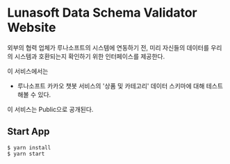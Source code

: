 # Lunasoft Data Schema Validator Website

외부의 협력 업체가 루나소프트의 시스템에 연동하기 전, 미리 자신들의 데이터를 우리의 시스템과 호환되는지 확인하기 위한 인터페이스를 제공한다.

이 서비스에서는

- 루나소프트 카카오 챗봇 서비스의 '상품 및 카테고리' 데이터 스키마에 대해 테스트해볼 수 있다.

이 서비스는 Public으로 공개된다.

## Start App

```
$ yarn install
$ yarn start
```
